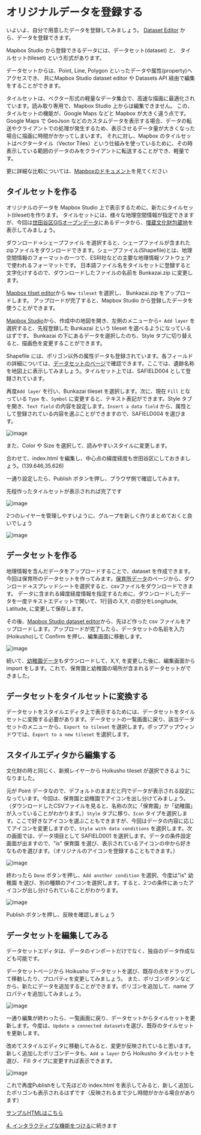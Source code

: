 # オリジナルデータを登録する

いよいよ、自分で用意したデータを登録してみましょう。
[Dataset Editor](https://studio.mapbox.com/datasets/) から、データを登録できます。

Mapbox Studio から登録できるデータには、データセット(dataset) と、 タイルセット(tileset) という形式があります。

データセットからは、Point, Line, Polygon といったデータや属性(property)へアクセスでき、 共にMapbox Studio dataset editor や Datasets API 経由で編集をすることができます。

タイルセットは、ベクター形式の軽量なデータ集合で、高速な描画に最適化されています。読み取り専用で、Mapbox Studio 上からは編集できません。
この、タイルセットの機能が、Google Maps などと Mapbox が大きく違う点です。Google Maps で GeoJson などのカスタムデータを表示する場合、データの転送やクライアントでの処理が発生するため、表示させるデータ量が大きくなった場合に描画に時間がかかってしまいます。
それに対し、Mapbox のタイルセットはベクタータイル（Vector Tiles）という仕組みを使っているために、その時表示している範囲のデータのみをクライアントに転送することができ、軽量です。

更に詳細な比較については、[Mapboxのドキュメント](https://docs.mapbox.com/help/troubleshooting/uploads/)を見てください


## タイルセットを作る

オリジナルのデータを Mapbox Studio 上で表示するために、新たにタイルセット(tileset)を作ります。
タイルセットには、様々な地理空間情報が指定できますが、今回は[世田谷区GISオープンデータ](http://data-setagaya.opendata.arcgis.com/)にあるデータから、[埋蔵文化財包蔵地](http://data-setagaya.opendata.arcgis.com/datasets/%E5%9F%8B%E8%94%B5%E6%96%87%E5%8C%96%E8%B2%A1%E5%8C%85%E8%94%B5%E5%9C%B0)を表示してみましょう。

ダウンロード→シェープファイル を選択すると、シェープファイルが含まれたzipファイルをダウンロードできます。シェープファイル(Shapefile)とは、地理空間情報のフォーマットの一つで、ESRI社などの主要な地理情報ソフトウェアで使われるフォーマットです。
日本語ファイル名をタイルセットに登録すると文字化けするので、ダウンロードしたファイルの名前を Bunkazai.zip に変更します。

[Mapbox tilset editor](https://studio.mapbox.com/tilesets/)から `New tileset` を選択し、 Bunkazai.zip をアップロードします。
アップロードが完了すると、Mapbox Studio から登録したデータを使うことができます。

[Mapbox Studio](https://studio.mapbox.com/)から、作成中の地図を開き、左側のメニューから`+ Add layer` を選択すると、先程登録した Bunkazai という tileset を選べるようになっているはずです。
Bunkazai の下にあるデータを選択したのち、Style タブに切り替えると、描画色を変更することができます。

Shapefile には、ポリゴン以外の属性データも登録されています。各フィールドの詳細については、[データセットのページ](http://data-setagaya.opendata.arcgis.com/datasets/%E5%9F%8B%E8%94%B5%E6%96%87%E5%8C%96%E8%B2%A1%E5%8C%85%E8%94%B5%E5%9C%B0/data)で確認できます。ここでは、遺跡名称を地図上に表示してみましょう。タイルセット上では、SAFIELD004 として登録されています。

再度`Add layer` を行い、Bunkazai tileset を選択します。次に、現在 `Fill` となっている `Type` を、`Symbol` に変更すると、テキスト表記ができます。Style タブを開き、`Text field` の内容を設定します。`Insert a data field` から、属性として登録されている内容を選ぶことができますので、SAFIELD004 を選びます。

![image](./images/text-field.jpg)

また、Color や Size を選択して、読みやすいスタイルに変更します。

合わせて、index.html を編集し、中心点の緯度経度も世田谷区にしておきましょう。(139.646,35.626)

一通り設定したら、Publish ボタンを押し、ブラウザ側で確認してみます。

先程作ったタイルセットが表示されれば完了です

![image](./images/view-tileset.jpg)

2つのレイヤーを管理しやすいように、グループを新しく作りまとめておくと良いでしょう

![image](./images/group-layer.jpg)


## データセットを作る

地理情報を含んだデータをアップロードすることで、dataset を作成できます。
今回は保育所のデータセットを作ってみます。[保育所データ](http://data-setagaya.opendata.arcgis.com/datasets/%E4%BF%9D%E8%82%B2%E6%89%80)のページから、ダウンロード→スプレッドシートを選択すると、csvファイルをダウンロードできます。
データに含まれる緯度経度情報を指定するために、ダウンロードしたデータを一度テキストエディットで開いて、1行目の X,Y, の部分をLongitude, Latitude, に変更して保存します。

その後、[Mapbox Studio dataset editor](https://studio.mapbox.com/datasets/)から、先ほど作った csv ファイルをアップロードします。アップロードが完了したら、データセットの名前を入力(Hoikusho)して Confirm を押し、編集画面に移動します。

![image](./images/edit-dataset.jpg)

続いて、[幼稚園データ](http://data-setagaya.opendata.arcgis.com/datasets/%E5%B9%BC%E7%A8%9A%E5%9C%92)もダウンロードして、X,Y, を変更した後に、編集画面から import をします。これで、保育園と幼稚園の場所が含まれるデータセットができました。


## データセットをタイルセットに変換する

データセットをスタイルエディタ上で表示するためには、データセットをタイルセットに変換する必要があります。データセットの一覧画面に戻り、該当データセットのメニューから、`Export to tileset` を選択します。ポップアップウィンドウでは、`Export to a new tileset` を選択します。

## スタイルエディタから編集する

文化財の時と同じく、新規レイヤーから Hoikusho tileset が選択できるようになりました。

元が Point データなので、デフォルトのままだと円でデータが表示される設定になっています。今回は、保育園と幼稚園でアイコンを出し分けてみましょう。（ダウンロードしたCSVファイルを見ると、名称の次に「保育園」か「幼稚園」が入っていることがわかります。）`Style` タブに移り、`Icon` タイプを選択します。ここで好きなアイコンを選ぶこともできますが、今回はデータの内容に応じてアイコンを変更しますので、`Style with data conditions` を選択します。次の画面では、データ項目として SAFIELD001 を選択します。データの条件設定画面が出ますので、"is" 保育園 を選び、表示されているアイコンの中から好きなものを選びます。（オリジナルのアイコンを登録することもできます。）

![image](./images/condition-icon.jpg)

終わったら `Done` ボタンを押し、`Add another condition` を選択、今度は"is" 幼稚園 を選び、別の種類のアイコンを選択します。すると、2つの条件にあったアイコンが出し分けられていることがわかります。

![image](./images/condition-icons.jpg)

Publish ボタンを押し、反映を確認しましょう

## データセットを編集してみる

データセットエディタは、データのインポートだけでなく、独自のデータ作成なども可能です。

データセットページから Hoikusho データセットを選び、既存の点をドラッグして移動したり、プロパティを変更してみましょう。
また、ポリゴンボタンなどから、新たにデータを追加することができます。ポリゴンを追加して、name プロパティを追加してみましょう。

![image](./images/add-polygon.jpg)

一通り編集が終わったら、一覧画面に戻り、データセットからタイルセットを更新します。今度は、`Update a connected datasets`を選び、既存のタイルセットを更新します。

改めてスタイルエディタに移動してみると、変更が反映されていると思います。
新しく追加したポリゴンデータも、`Add a layer` から Hoikusho タイルセットを選び、 Fill タイプに変更すれば表示できます。

![image](./images/show-polygon.jpg)

これで再度Publishをして先ほどの index.html を表示してみると、新しく追加したポリゴンも表示されるはずです（反映されるまで少し時間がかかる場合があります）

[サンプルHTMLはこちら](index2.html)

[4. インタラクティブな機能をつける](./4_INTERACTIVE.md)に続きます